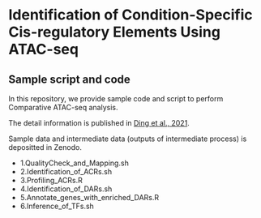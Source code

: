 # Identification of Condition-Specific Cis-regulatory Elements Using ATAC-seq

## Sample script and code
In this repository, we provide sample code and script to perform Comparative ATAC-seq analysis.

The detail information is published in [Ding et al., 2021](https://doi.org/10.1093/jxb/erab373).

Sample data and intermediate data (outputs of intermediate process) is depositted in Zenodo.

* 1.QualityCheck_and_Mapping.sh
* 2.Identification_of_ACRs.sh
* 3.Profiling_ACRs.R
* 4.Identification_of_DARs.sh
* 5.Annotate_genes_with_enriched_DARs.R
* 6.Inference_of_TFs.sh
